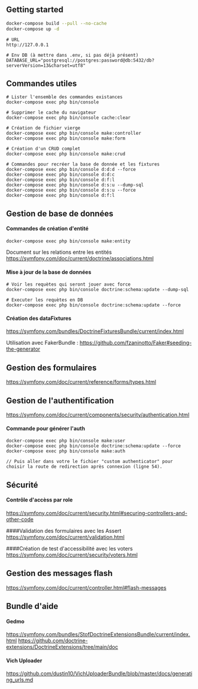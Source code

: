 ## Getting started

```bash
docker-compose build --pull --no-cache
docker-compose up -d
```

```
# URL
http://127.0.0.1

# Env DB (à mettre dans .env, si pas déjà présent)
DATABASE_URL="postgresql://postgres:password@db:5432/db?serverVersion=13&charset=utf8"
```

## Commandes utiles
```
# Lister l'ensemble des commandes existances 
docker-compose exec php bin/console

# Supprimer le cache du navigateur
docker-compose exec php bin/console cache:clear

# Création de fichier vierge
docker-compose exec php bin/console make:controller
docker-compose exec php bin/console make:form

# Création d'un CRUD complet
docker-compose exec php bin/console make:crud

# Commandes pour recréer la base de donnée et les fixtures
docker-compose exec php bin/console d:d:d --force
docker-compose exec php bin/console d:d:c
docker-compose exec php bin/console d:f:l
docker-compose exec php bin/console d:s:u --dump-sql
docker-compose exec php bin/console d:s:u --force
docker-compose exec php bin/console d:f:l
```



## Gestion de base de données

#### Commandes de création d'entité
```
docker-compose exec php bin/console make:entity
```
Document sur les relations entre les entités
https://symfony.com/doc/current/doctrine/associations.html

#### Mise à jour de la base de données
```
# Voir les requètes qui seront jouer avec force
docker-compose exec php bin/console doctrine:schema:update --dump-sql

# Executer les requètes en DB
docker-compose exec php bin/console doctrine:schema:update --force
```

#### Création des dataFixtures
https://symfony.com/bundles/DoctrineFixturesBundle/current/index.html

Utilisation avec FakerBundle : https://github.com/fzaninotto/Faker#seeding-the-generator

## Gestion des formulaires
https://symfony.com/doc/current/reference/forms/types.html

## Gestion de l'authentification
https://symfony.com/doc/current/components/security/authentication.html

#### Commande pour générer l'auth
```
docker-compose exec php bin/console make:user
docker-compose exec php bin/console doctrine:schema:update --force
docker-compose exec php bin/console make:auth

// Puis aller dans votre le fichier "custom authenticator" pour choisir la route de redirection après connexion (ligne 54).
```

## Sécurité
#### Contrôle d'accèss par role
https://symfony.com/doc/current/security.html#securing-controllers-and-other-code

####Validation des formulaires avec les Assert
https://symfony.com/doc/current/validation.html

####Création de test d'accessibilité avec les voters
https://symfony.com/doc/current/security/voters.html

## Gestion des messages flash
https://symfony.com/doc/current/controller.html#flash-messages

## Bundle d'aide

#### Gedmo
https://symfony.com/bundles/StofDoctrineExtensionsBundle/current/index.html
https://github.com/doctrine-extensions/DoctrineExtensions/tree/main/doc

#### Vich Uploader
https://github.com/dustin10/VichUploaderBundle/blob/master/docs/generating_urls.md
